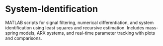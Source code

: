 # System-Identification
MATLAB scripts for signal filtering, numerical differentiation, and system identification using least squares and recursive estimation. Includes mass-spring models, ARX systems, and real-time parameter tracking with plots and comparisons.
